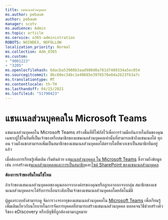 ```yaml
---
title: แชนเนลส่วนบุคคล
ms.author: pebaum
author: pebaum
manager: scotv
ms.audience: Admin
ms.topic: article
ms.service: o365-administration
ROBOTS: NOINDEX, NOFOLLOW
localization_priority: Normal
ms.collection: Adm_O365
ms.custom:
- "9001223"
- "3205"
ms.openlocfilehash: 6dacba53908b3aad980d0a781d7489334a5ec054
ms.sourcegitcommit: 8bc60ec34bc1e40685e3976576e04a2623f63a7c
ms.translationtype: MT
ms.contentlocale: th-TH
ms.lasthandoff: 04/15/2021
ms.locfileid: "51790423"
---
```

# <a name="private-channels-in-microsoft-teams"></a>แชนเนลส่วนบุคคลใน Microsoft Teams

แชนเนลส่วนบุคคลใน Microsoft Teams สร้างพื้นที่ที่โฟกัสไว้เพื่อการร่วมมือกันภายในทีมของคุณ เฉพาะผู้ใช้ในทีมที่เป็นเจ้าของหรือสมาชิกของแชนเนลส่วนบุคคลเท่านั้นที่สามารถเข้าถึงแชนเนลได้ ทุกคน รวมถึงแขกสามารถเพิ่มเป็นสมาชิกของแชนเนลส่วนบุคคลได้ตราบใดที่พวกเขาเป็นสมาชิกทีมอยู่แล้ว

เมื่อต้องการเรียนรู้เพิ่มเติม เริ่มต้นด้วย แช[นเนลส่วนบุคคล ใน Microsoft Teams](https://docs.microsoft.com/MicrosoftTeams/private-channels) ซึ่งรวมถึงข้อมูล เช่น การสร้างแช[นเนลส่วนบุคคลและการเป็นสมาชิก](https://docs.microsoft.com/MicrosoftTeams/private-channels#private-channel-creation-and-membership)และ[ไซต์ SharePoint ของแชนเนลส่วนบุคคล](https://docs.microsoft.com/MicrosoftTeams/private-channels#private-channel-sharepoint-sites)

**ต้องการเจ้าของทีมใหม่ใช่ไหม**

ถ้าเจ้าของแชนเนลส่วนบุคคลของคุณออกจากองค์กรของคุณหรือถูกเอาออกจากกลุ่ม สมาชิกของแชนเนลส่วนบุคคลจะได้รับการเลื่อนระดับเป็นเจ้าของแชนเนลส่วนบุคคลโดยอัตโนมัติ

ผู้ดูแลระบบยังสามารถดู จัดการวงจรอายุของแชนเนลส่วนบุคคลใน [Microsoft Teams](https://docs.microsoft.com/MicrosoftTeams/private-channels-life-cycle-management) เพื่อเรียนรู้เพิ่มเติมเกี่ยวกับนโยบายในการจัดการบุคคลที่สามารถสร้างแชนเนลส่วนบุคคล ตลอดจนวิธีช่วยสร้างคิวรีของ eDiscovery หรือบัญชีที่ถูกต้องตามกฎหมาย
